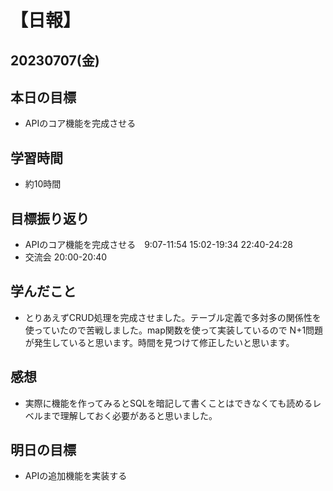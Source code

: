 # 【日報】
## 20230707(金)
## 本日の目標
- APIのコア機能を完成させる
## 学習時間
- 約10時間

## 目標振り返り
- APIのコア機能を完成させる　9:07-11:54 15:02-19:34 22:40-24:28
- 交流会 20:00-20:40

## 学んだこと
- とりあえずCRUD処理を完成させました。テーブル定義で多対多の関係性を使っていたので苦戦しました。map関数を使って実装しているので
N+1問題が発生していると思います。時間を見つけて修正したいと思います。

## 感想
- 実際に機能を作ってみるとSQLを暗記して書くことはできなくても読めるレベルまで理解しておく必要があると思いました。

## 明日の目標
- APIの追加機能を実装する


